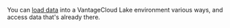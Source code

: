 You can [load data](jwm1694121113608.md) into a VantageCloud Lake environment various ways, and access data that's already there.

